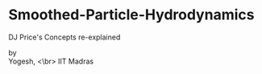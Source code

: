 # Smoothed-Particle-Hydrodynamics
DJ Price's Concepts re-explained </br>

by </br>
Yogesh, <\br>
IIT Madras


